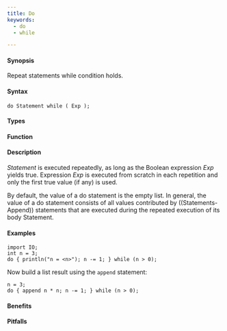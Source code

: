 ```yaml
---
title: Do
keywords:
  - do
  - while

---
```


#### Synopsis

Repeat statements while condition holds.

#### Syntax

`do Statement while ( Exp );`

#### Types

#### Function

#### Description

_Statement_ is executed repeatedly, as long as the Boolean expression _Exp_ yields true. 
Expression _Exp_ is executed from scratch in each repetition and only the first true value (if any) is used.

By default, the value of a do statement is the empty list. 
In general, the value of a do statement consists of all values contributed by ((Statements-Append)) statements 
that are executed during the repeated execution of its body Statement.

#### Examples

```rascal-shell
import IO;
int n = 3;
do { println("n = <n>"); n -= 1; } while (n > 0);
```
Now build a list result using the `append` statement:
```rascal-shell,continue
n = 3;
do { append n * n; n -= 1; } while (n > 0);
```

#### Benefits

#### Pitfalls

